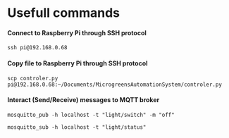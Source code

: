 # Usefull commands

#### Connect to Raspberry Pi through SSH protocol
```{bash}
ssh pi@192.168.0.68
```

#### Copy file to Raspberry Pi through SSH protocol
```{bash}
scp controler.py pi@192.168.0.68:~/Documents/MicrogreensAutomationSystem/controler.py
```

#### Interact (Send/Receive) messages to MQTT broker
```{bash}
mosquitto_pub -h localhost -t "light/switch" -m "off"
```
```{bash}
mosquitto_sub -h localhost -t "light/status"
```